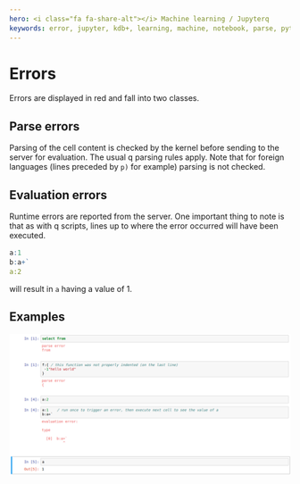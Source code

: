 ```yaml
---
hero: <i class="fa fa-share-alt"></i> Machine learning / Jupyterq
keywords: error, jupyter, kdb+, learning, machine, notebook, parse, python, q
---
```


# Errors


Errors are displayed in red and fall into two classes.


## Parse errors

Parsing of the cell content is checked by the kernel before sending to the server for evaluation. The usual q parsing rules apply. Note that for foreign languages (lines preceded by `p)` for example) parsing is not checked.


## Evaluation errors

Runtime errors are reported from the server. One important thing to note is that as with q scripts, lines up to where the error occurred will have been executed.

```q
a:1
b:a+`
a:2
```

will result in `a` having a value of 1.


## Examples

![errors](img/errors.png "Errors")



